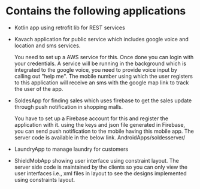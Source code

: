 # Contains the following applications
- Kotlin app using retrofit lib for REST services

- Kavach application for public service which includes google voice and location and sms services.

  You need to set up a AWS service for this. Once done you can login with your credentials. A service will be running in the     background which is integrated to the google voice, you need to provide voice input by calling out "help me". The mobile       number using which the user registers to this application will receive an sms with the google map link to track the user of   the app.
  
- SoldesApp for finding sales which uses firebase to get the sales update through push notification in shopping malls.

  You have to set up a Firebase account for this and register the application with it. using the keys and json file generated   in Firebase, you can send push notification to the mobile having this mobile app.
  The server code is available in the below link.
  AndroidApps/soldesserver/
  
- LaundryApp to manage laundry for customers

- ShieldMobApp showing user interface using constraint layout.
  The server side code is maintained by the clients so you can only view the user interfaces i.e., xml files in layout to see   the designs implemented using constraints layout.
